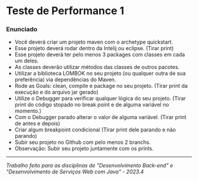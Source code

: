 # Teste de Performance 1

### Enunciado
- Você deverá criar um projeto maven com o archetype quickstart.
- Esse projeto deverá rodar dentro da Intelij ou eclipse. (Tirar print)
- Esse projeto deverá ter pelo menos 3 packages com classes em cada um deles.
- As classes deverão utilizar métodos das classes de outros pacotes.
- Utilizar a biblioteca LOMBOK no seu projeto (ou qualquer outra de sua preferência) via dependências do Maven. 
- Rode as Goals: clean, compile e package no seu projeto. (Tirar print da execução e do arquivo jar gerado)
- Utilize o Debugger para verificar qualquer lógica do seu projeto. (Tirar print do código stopado no break point e de alguma variável no momento.)
- Com o Debugger parado alterar o valor de alguma variável. (Tirar print de antes e depois)
- Criar algum breakpoint condicional (Tirar print dele parando e não parando)
- Subir seu projeto no Github com pelo menos 2 branchs. 
- Observação: Subir seu projeto juntamente com os prints.

<hr>

*Trabalho feito para as disciplinas de "Desenvolvimento Back-end" e "Desenvolvimento de Serviços Web com Java" - 2023.4*